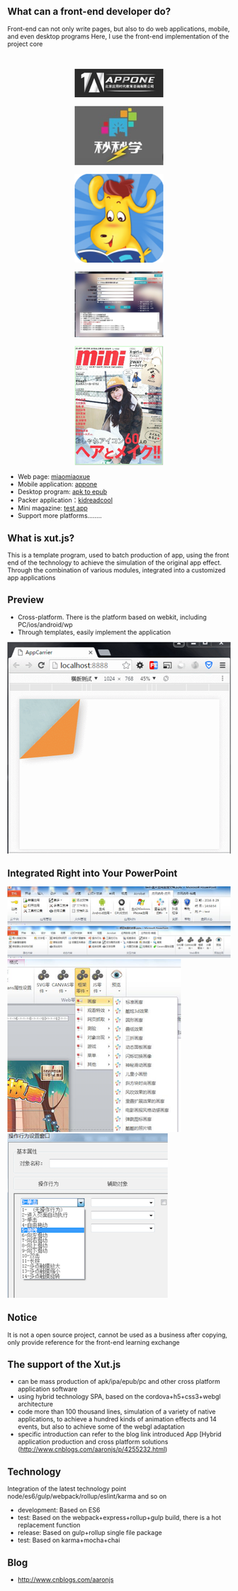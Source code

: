 What can a front-end developer do?
-----------------------------------

Front-end can not only write pages, but also to do web applications, mobile, and even desktop programs
Here, I use the front-end implementation of the project core

<p align="center">
  <br><br>
  <a href="http://www.appone.cn/">
    <img width="200px" src="https://github.com/JsAaron/res/blob/master/app.png">
  </a>
  <br><br>
  <a href="http://www.miaomiaoxue.com">
    <img width="200px" src="https://github.com/JsAaron/res/blob/master/mmx.png">
  </a>
  <br><br>
  <a href="http://www.kidreadcool.com/">
    <img width="200px" src="https://github.com/JsAaron/res/blob/master/duku.png">
  </a>
  <br><br>
  <a href="http://www.cnblogs.com/aaronjs/p/4912316.html">
    <img width="200px" src="https://github.com/JsAaron/res/blob/master/tool.png">
  </a>
  <br><br>
  <a href="http://www.docooldigest.com">
    <img width="200px" src="https://github.com/JsAaron/res/blob/master/mini.png">
  </a>
</p>

* Web page: [miaomiaoxue](http://www.miaomiaoxue.com/)
* Mobile application: [appone](http://www.appone.cn/)
* Desktop program: [apk to epub](http://www.cnblogs.com/aaronjs/p/4912316.html)
* Packer application：[kidreadcool](http://www.kidreadcool.com/)
* Mini magazine: [test app](http://www.docooldigest.com)
* Support more platforms........


What is xut.js?
-----------------------------------
This is a template program, used to batch production of app, using the front end of the technology to achieve the simulation of the original app effect. Through the combination of various modules, integrated into a customized app applications

Preview
-----------------------------------
* Cross-platform. There is the platform based on webkit, including PC/ios/android/wp
* Through templates, easily implement the application

![](https://github.com/JsAaron/res/blob/master/horizontal.gif)

Integrated Right into Your PowerPoint
-----------------------------------
![PowerPoint](https://github.com/JsAaron/res/blob/master/ppt1.jpg)
![PowerPoint](https://github.com/JsAaron/res/blob/master/ppt2.jpg)
![PowerPoint](https://github.com/JsAaron/res/blob/master/ppt4.jpg)
![PowerPoint](https://github.com/JsAaron/res/blob/master/ppt3.jpg)

Notice
-----------------------------------
It is not a open source project, cannot be used as a business after copying, only provide reference for the front-end learning exchange


The support of the Xut.js
-----------------------------------
* can be mass production of apk/ipa/epub/pc and other cross platform application software
* using hybrid technology SPA, based on the cordova+h5+css3+webgl architecture
* code more than 100 thousand lines, simulation of a variety of native applications, to achieve a hundred kinds of animation effects and 14 events, but also to achieve some of the webgl adaptation
* specific introduction can refer to the blog link introduced App [Hybrid application production and cross platform solutions (http://www.cnblogs.com/aaronjs/p/4255232.html)


Technology
-----------------------------------
Integration of the latest technology point node/es6/gulp/webpack/rollup/eslint/karma and so on
* development: Based on ES6
* test: Based on the webpack+express+rollup+gulp build, there is a hot replacement function
* release: Based on gulp+rollup single file package
* test: Based on karma+mocha+chai

Blog
-----------------------------------
* http://www.cnblogs.com/aaronjs
